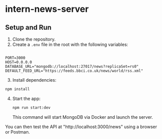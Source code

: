 # intern-news-server

## Setup and Run

1. Clone the repository.
2. Create a `.env` file in the root with the following variables:
```

PORT=3000
HOST=0.0.0.0
DATABASE_URL="mongodb://localhost:27017/news?replicaSet=rs0"
DEFAULT_FEED_URL="https://feeds.bbci.co.uk/news/world/rss.xml"

````
3. Install dependencies:
```bash
npm install
````

4. Start the app:

   ```bash
   npm run start:dev
   ```

   This command will start MongoDB via Docker and launch the server.

You can then test the API at "http://localhost:3000/news" using a browser or Postman.

